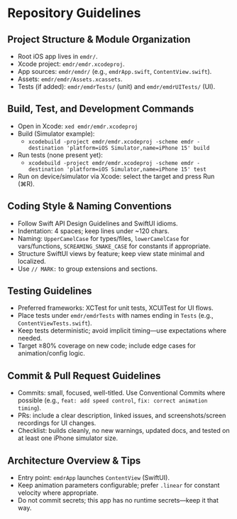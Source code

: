 # Repository Guidelines

## Project Structure & Module Organization
- Root iOS app lives in `emdr/`.
- Xcode project: `emdr/emdr.xcodeproj`.
- App sources: `emdr/emdr/` (e.g., `emdrApp.swift`, `ContentView.swift`).
- Assets: `emdr/emdr/Assets.xcassets`.
- Tests (if added): `emdr/emdrTests/` (unit) and `emdr/emdrUITests/` (UI).

## Build, Test, and Development Commands
- Open in Xcode: `xed emdr/emdr.xcodeproj`
- Build (Simulator example):
  - `xcodebuild -project emdr/emdr.xcodeproj -scheme emdr -destination 'platform=iOS Simulator,name=iPhone 15' build`
- Run tests (none present yet):
  - `xcodebuild -project emdr/emdr.xcodeproj -scheme emdr -destination 'platform=iOS Simulator,name=iPhone 15' test`
- Run on device/simulator via Xcode: select the target and press Run (⌘R).

## Coding Style & Naming Conventions
- Follow Swift API Design Guidelines and SwiftUI idioms.
- Indentation: 4 spaces; keep lines under ~120 chars.
- Naming: `UpperCamelCase` for types/files, `lowerCamelCase` for vars/functions, `SCREAMING_SNAKE_CASE` for constants if appropriate.
- Structure SwiftUI views by feature; keep view state minimal and localized.
- Use `// MARK:` to group extensions and sections.

## Testing Guidelines
- Preferred frameworks: XCTest for unit tests, XCUITest for UI flows.
- Place tests under `emdr/emdrTests` with names ending in `Tests` (e.g., `ContentViewTests.swift`).
- Keep tests deterministic; avoid implicit timing—use expectations where needed.
- Target ≥80% coverage on new code; include edge cases for animation/config logic.

## Commit & Pull Request Guidelines
- Commits: small, focused, well-titled. Use Conventional Commits where possible (e.g., `feat: add speed control`, `fix: correct animation timing`).
- PRs: include a clear description, linked issues, and screenshots/screen recordings for UI changes.
- Checklist: builds cleanly, no new warnings, updated docs, and tested on at least one iPhone simulator size.

## Architecture Overview & Tips
- Entry point: `emdrApp` launches `ContentView` (SwiftUI).
- Keep animation parameters configurable; prefer `.linear` for constant velocity where appropriate.
- Do not commit secrets; this app has no runtime secrets—keep it that way.

